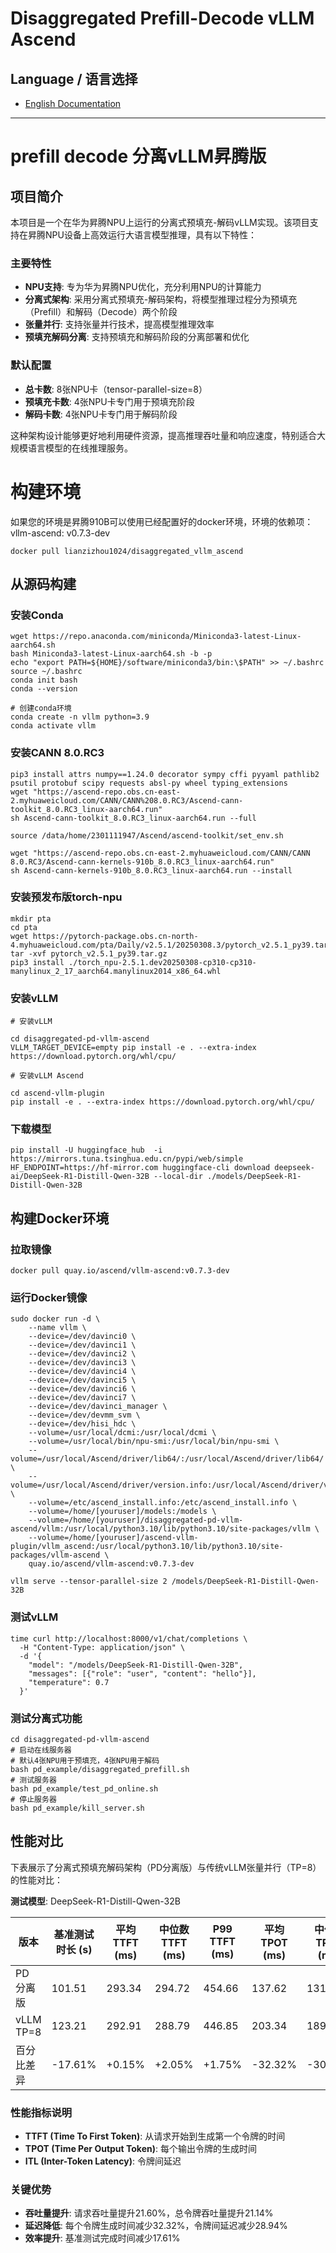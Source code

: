 
# Disaggregated Prefill-Decode vLLM Ascend 

## Language / 语言选择

- [English Documentation](./README_EN.md)

---

# prefill decode 分离vLLM昇腾版

## 项目简介

本项目是一个在华为昇腾NPU上运行的分离式预填充-解码vLLM实现。该项目支持在昇腾NPU设备上高效运行大语言模型推理，具有以下特性：

### 主要特性
- **NPU支持**: 专为华为昇腾NPU优化，充分利用NPU的计算能力
- **分离式架构**: 采用分离式预填充-解码架构，将模型推理过程分为预填充（Prefill）和解码（Decode）两个阶段
- **张量并行**: 支持张量并行技术，提高模型推理效率
- **预填充解码分离**: 支持预填充和解码阶段的分离部署和优化

### 默认配置
- **总卡数**: 8张NPU卡（tensor-parallel-size=8）
- **预填充卡数**: 4张NPU卡专门用于预填充阶段
- **解码卡数**: 4张NPU卡专门用于解码阶段

这种架构设计能够更好地利用硬件资源，提高推理吞吐量和响应速度，特别适合大规模语言模型的在线推理服务。

# 构建环境
如果您的环境是昇腾910B可以使用已经配置好的docker环境，环境的依赖项：vllm-ascend: v0.7.3-dev
```
docker pull lianzizhou1024/disaggregated_vllm_ascend
```

## 从源码构建

### 安装Conda
```
wget https://repo.anaconda.com/miniconda/Miniconda3-latest-Linux-aarch64.sh
bash Miniconda3-latest-Linux-aarch64.sh -b -p 
echo "export PATH=${HOME}/software/miniconda3/bin:\$PATH" >> ~/.bashrc
source ~/.bashrc
conda init bash  
conda --version

# 创建conda环境
conda create -n vllm python=3.9
conda activate vllm
```

### 安装CANN 8.0.RC3

```
pip3 install attrs numpy==1.24.0 decorator sympy cffi pyyaml pathlib2 psutil protobuf scipy requests absl-py wheel typing_extensions
wget "https://ascend-repo.obs.cn-east-2.myhuaweicloud.com/CANN/CANN%208.0.RC3/Ascend-cann-toolkit_8.0.RC3_linux-aarch64.run"
sh Ascend-cann-toolkit_8.0.RC3_linux-aarch64.run --full

source /data/home/2301111947/Ascend/ascend-toolkit/set_env.sh

wget "https://ascend-repo.obs.cn-east-2.myhuaweicloud.com/CANN/CANN 8.0.RC3/Ascend-cann-kernels-910b_8.0.RC3_linux-aarch64.run"
sh Ascend-cann-kernels-910b_8.0.RC3_linux-aarch64.run --install
```

### 安装预发布版torch-npu
```
mkdir pta
cd pta
wget https://pytorch-package.obs.cn-north-4.myhuaweicloud.com/pta/Daily/v2.5.1/20250308.3/pytorch_v2.5.1_py39.tar.gz
tar -xvf pytorch_v2.5.1_py39.tar.gz
pip3 install ./torch_npu-2.5.1.dev20250308-cp310-cp310-manylinux_2_17_aarch64.manylinux2014_x86_64.whl
```

### 安装vLLM

```
# 安装vLLM

cd disaggregated-pd-vllm-ascend
VLLM_TARGET_DEVICE=empty pip install -e . --extra-index https://download.pytorch.org/whl/cpu/

# 安装vLLM Ascend

cd ascend-vllm-plugin
pip install -e . --extra-index https://download.pytorch.org/whl/cpu/
```

### 下载模型

```
pip install -U huggingface_hub  -i https://mirrors.tuna.tsinghua.edu.cn/pypi/web/simple
HF_ENDPOINT=https://hf-mirror.com huggingface-cli download deepseek-ai/DeepSeek-R1-Distill-Qwen-32B --local-dir ./models/DeepSeek-R1-Distill-Qwen-32B
```

## 构建Docker环境

### 拉取镜像

```
docker pull quay.io/ascend/vllm-ascend:v0.7.3-dev
```

### 运行Docker镜像

```
sudo docker run -d \
    --name vllm \
    --device=/dev/davinci0 \
    --device=/dev/davinci1 \
    --device=/dev/davinci2 \
    --device=/dev/davinci3 \
    --device=/dev/davinci4 \
    --device=/dev/davinci5 \
    --device=/dev/davinci6 \
    --device=/dev/davinci7 \
    --device=/dev/davinci_manager \
    --device=/dev/devmm_svm \
    --device=/dev/hisi_hdc \
    --volume=/usr/local/dcmi:/usr/local/dcmi \
    --volume=/usr/local/bin/npu-smi:/usr/local/bin/npu-smi \
    --volume=/usr/local/Ascend/driver/lib64/:/usr/local/Ascend/driver/lib64/ \
    --volume=/usr/local/Ascend/driver/version.info:/usr/local/Ascend/driver/version.info \
    --volume=/etc/ascend_install.info:/etc/ascend_install.info \
    --volume=/home/[youruser]/models:/models \
    --volume=/home/[youruser]/disaggregated-pd-vllm-ascend/vllm:/usr/local/python3.10/lib/python3.10/site-packages/vllm \
    --volume=/home/[youruser]/ascend-vllm-plugin/vllm_ascend:/usr/local/python3.10/lib/python3.10/site-packages/vllm-ascend \
    quay.io/ascend/vllm-ascend:v0.7.3-dev
```
```
vllm serve --tensor-parallel-size 2 /models/DeepSeek-R1-Distill-Qwen-32B
```

### 测试vLLM

```
time curl http://localhost:8000/v1/chat/completions \
  -H "Content-Type: application/json" \
  -d '{
    "model": "/models/DeepSeek-R1-Distill-Qwen-32B",
    "messages": [{"role": "user", "content": "hello"}],
    "temperature": 0.7
  }'
```

### 测试分离式功能

```
cd disaggregated-pd-vllm-ascend
# 启动在线服务器
# 默认4张NPU用于预填充，4张NPU用于解码
bash pd_example/disaggregated_prefill.sh
# 测试服务器
bash pd_example/test_pd_online.sh
# 停止服务器
bash pd_example/kill_server.sh
```

## 性能对比

下表展示了分离式预填充解码架构（PD分离版）与传统vLLM张量并行（TP=8）的性能对比：

**测试模型**: DeepSeek-R1-Distill-Qwen-32B

| 版本 | 基准测试时长 (s) | 平均TTFT (ms) | 中位数TTFT (ms) | P99 TTFT (ms) | 平均TPOT (ms) | 中位数TPOT (ms) | P99 TPOT (ms) | 平均ITL (ms) | 中位数ITL (ms) | P99 ITL (ms) | 请求吞吐量 (req/s) | 输出令牌吞吐量 (tok/s) | 总令牌吞吐量 (tok/s) |
|------|----------------|--------------|--------------|--------------|--------------|--------------|--------------|--------------|--------------|--------------|-----------------|------------------|-----------------| 
| PD 分离版 | 101.51 | 293.34 | 294.72 | 454.66 | 137.62 | 131.97 | 258.57 | 115.40 | 99.60 | 331.31 | 1.97 | 421.38 | 847.74 |
| vLLM TP=8 | 123.21 | 292.91 | 288.79 | 446.85 | 203.34 | 189.29 | 326.60 | 162.39 | 134.57 | 644.48 | 1.62 | 348.55 | 699.81 |
| 百分比差异 | -17.61% | +0.15% | +2.05% | +1.75% | -32.32% | -30.28% | -20.83% | -28.94% | -25.99% | -48.59% | +21.60% | +20.89% | +21.14% |

### 性能指标说明
- **TTFT (Time To First Token)**: 从请求开始到生成第一个令牌的时间
- **TPOT (Time Per Output Token)**: 每个输出令牌的生成时间
- **ITL (Inter-Token Latency)**: 令牌间延迟

### 关键优势
- **吞吐量提升**: 请求吞吐量提升21.60%，总令牌吞吐量提升21.14%
- **延迟降低**: 每个令牌生成时间减少32.32%，令牌间延迟减少28.94%
- **效率提升**: 基准测试完成时间减少17.61%

